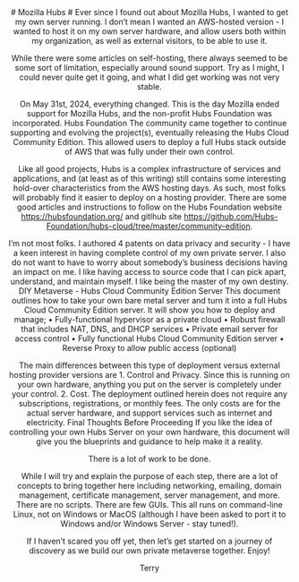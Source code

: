 <header>
# Mozilla Hubs #
Ever since I found out about Mozilla Hubs, I wanted to get my own server running. I don’t mean I wanted an AWS-hosted version - I wanted to host it on my own server hardware, and allow users both within my organization, as well as external visitors, to be able to use it.

While there were some articles on self-hosting, there always seemed to be some sort of limitation, especially around sound support. Try as I might, I could never quite get it going, and what I did get working was not very stable.

On May 31st, 2024, everything changed. This is the day Mozilla ended support for Mozilla Hubs, and the non-profit Hubs Foundation was incorporated. 
Hubs Foundation
The community came together to continue supporting and evolving the project(s), eventually releasing the Hubs Cloud Community Edition. This allowed users to deploy a full Hubs stack outside of AWS that was fully under their own control.

Like all good projects, Hubs is a complex infrastructure of services and applications, and (at least as of this writing) still contains some interesting hold-over characteristics from the AWS hosting days. As such, most folks will probably find it easier to deploy on a hosting provider. There are some good articles and instructions to follow on the Hubs Foundation website 
https://hubsfoundation.org/
and gitlhub site 
https://github.com/Hubs-Foundation/hubs-cloud/tree/master/community-edition. 

I’m not most folks. I authored 4 patents on data privacy and security - I have a keen interest in having complete control of my own private server. I also do not want to have to worry about somebody’s business decisions having an impact on me. I like having access to source code that I can pick apart, understand, and maintain myself. I like being the master of my own destiny.
DIY Metaverse - Hubs Cloud Community Edition Server
This document outlines how to take your own bare metal server and turn it into a full Hubs Cloud Community Edition server. It will show you how to deploy and manage;
    • Fully-functional hypervisor as a private cloud
    • Robust firewall that includes NAT, DNS, and DHCP services
    • Private email server for access control
    • Fully functional Hubs Cloud Community Edition server
    • Reverse Proxy to allow public access (optional)

The main differences between this type of deployment versus external hosting provider versions are
    1. Control and Privacy. Since this is running on your own hardware, anything you put on the server is completely under your control. 
    2. Cost. The deployment outlined herein does not require any subscriptions, registrations, or monthly fees. The only costs are for the actual server hardware, and support services such as internet and electricity. 
Final Thoughts Before Proceeding
If you like the idea of controlling your own Hubs Server on your own hardware, this document will give you the blueprints and guidance to help make it a reality. 

There is a lot of work to be done. 

While I will try and explain the purpose of each step, there are a lot of concepts to bring together here including networking, emailing, domain management, certificate management, server management, and more. There are no scripts. There are few GUIs. This all runs on command-line Linux, not on Windows or MacOS (although I have been asked to port it to Windows and/or Windows Server - stay tuned!). 

If I haven’t scared you off yet, then let’s get started on a journey of discovery as we build our own private metaverse together. Enjoy!

Terry
</header>

<footer></footer>
